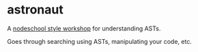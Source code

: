 # astronaut

A [nodeschool style workshop](http://nodeschool.io) for understanding ASTs.

Goes through searching using ASTs, manipulating your code, etc. 
